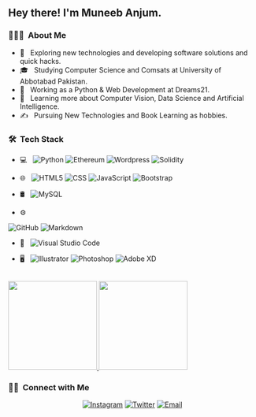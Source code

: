 
<h2> Hey there! I'm Muneeb Anjum.</h2>

<h3> 👨🏻‍💻 &nbsp;About Me </h3>

- 🤔 &nbsp; Exploring new technologies and developing software solutions and quick hacks.
- 🎓 &nbsp; Studying Computer Science and Comsats at University of Abbotabad Pakistan.
- 💼 &nbsp; Working as a Python & Web Development at Dreams21.
- 🌱 &nbsp; Learning more about Computer Vision, Data Science and Artificial Intelligence.
- ✍️ &nbsp; Pursuing New Technologies and Book Learning as hobbies.

<h3> 🛠 &nbsp;Tech Stack</h3>

- 💻 &nbsp;
  ![Python](https://img.shields.io/badge/-Python-333333?style=flat&logo=python)
  ![Ethereum](https://img.shields.io/twitter/url?label=Ethereum&logo=ethereum&style=flat-square&url=https%3A%2F%2Fethereum.org)
  ![Wordpress](https://img.shields.io/twitter/url?label=Wordpress&logo=wordpress&style=flat-square&url=https%3A%2F%2Fwordpress.com)
  ![Solidity](https://img.shields.io/twitter/url?label=Solidity&logo=solidity&style=flat-square&url=https%3A%2F%2Fsoliditylang.org%2F)
<!--   ![R (Statistics)](https://img.shields.io/badge/-R-333333?style=flat&logo=R&logoColor=276DC3) -->
- 🌐 &nbsp;
  ![HTML5](https://img.shields.io/badge/-HTML5-333333?style=flat&logo=HTML5)
  ![CSS](https://img.shields.io/badge/-CSS-333333?style=flat&logo=CSS3&logoColor=1572B6)
  ![JavaScript](https://img.shields.io/badge/-JavaScript-333333?style=flat&logo=javascript)
  ![Bootstrap](https://img.shields.io/badge/-Bootstrap-333333?style=flat&logo=bootstrap&logoColor=563D7C)
<!--   ![Node.js](https://img.shields.io/badge/-Node.js-333333?style=flat&logo=node.js) -->
<!--   ![React](https://img.shields.io/badge/-React-333333?style=flat&logo=react) -->
- 🛢 &nbsp;
  ![MySQL](https://img.shields.io/badge/-MySQL-333333?style=flat&logo=mysql)
<!--   ![MongoDB](https://img.shields.io/badge/-MongoDB-333333?style=flat&logo=mongodb) -->
- ⚙️ &nbsp;
<!--   ![Git](https://img.shields.io/badge/-Git-333333?style=flat&logo=git) -->
  ![GitHub](https://img.shields.io/badge/-GitHub-333333?style=flat&logo=github)
  ![Markdown](https://img.shields.io/badge/-Markdown-333333?style=flat&logo=markdown)
- 🔧 &nbsp;
  ![Visual Studio Code](https://img.shields.io/badge/-Visual%20Studio%20Code-333333?style=flat&logo=visual-studio-code&logoColor=007ACC)
<!--   ![RStudio](https://img.shields.io/badge/-RStudio-333333?style=flat&logo=rstudio) -->
<!--   ![Eclipse](https://img.shields.io/badge/-Eclipse-333333?style=flat&logo=eclipse-ide&logoColor=2C2255) -->
- 🖥 &nbsp;
  ![Illustrator](https://img.shields.io/badge/-Illustrator-333333?style=flat&logo=adobe-illustrator)
  ![Photoshop](https://img.shields.io/badge/-Photoshop-333333?style=flat&logo=adobe-photoshop)
  ![Adobe XD](https://img.shields.io/twitter/url?label=Adobe%20XD&logo=Adobe&style=flat-square&url=https%3A%2F%2Fadobexd.com)
<!--   ![InDesign](https://img.shields.io/badge/-InDesign-333333?style=flat&logo=adobe-indesign) -->

<br/>

<a href="https://github.com/AVS1508">
  <img height="180em" src="https://github-readme-stats.vercel.app/api?username=tmuneebanjum&theme=buefy&show_icons=true" />
  <img height="180em" src="https://github-readme-stats.vercel.app/api/top-langs/?username=tmuneebanjum&theme=buefy&layout=compact" />
</a>

<br/>

<h3> 🤝🏻 &nbsp;Connect with Me </h3>

<p align="center">
<!-- <a href="#"><img alt="Website" src="https://img.shields.io/badge/Website-www.adityavsingh.com-blue?style=flat-square&logo=google-chrome"></a> -->
<!-- <a href="#"><img alt="LinkedIn" src="https://img.shields.io/badge/LinkedIn-Aditya%20Vikram%20Singh-blue?style=flat-square&logo=linkedin"></a> -->
<a href="https://www.instagram.com/tmuneebanjum/"><img alt="Instagram" src="https://img.shields.io/badge/Instagram-tmuneebanjum-blue?style=flat-square&logo=instagram"></a>
<a href="https://www.twitter.com/tmuneebanjum/"><img alt="Twitter" src="https://img.shields.io/twitter/url?label=tmuneebanjum&logo=twitter&style=flat-square&url=https%3A%2F%2Ftwitter.com"></a>
<a href="mailto:tmuneebanjum@gmail.com"><img alt="Email" src="https://img.shields.io/badge/Email-tmuneebanjum-blue?style=flat-square&logo=gmail"></a>
</p>

<!-- ⭐️ From [AVS1508](https://github.com/AVS1508) -->
